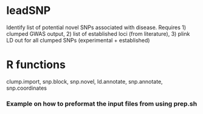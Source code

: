 # leadSNP

Identify list of potential novel SNPs associated with disease. Requires 1) clumped GWAS output, 2) list of established loci (from literature), 3) plink LD out for all clumped SNPs (experimental + established)

# R functions 
clump.import, snp.block, snp.novel, ld.annotate, snp.annotate, snp.coordinates

### Example on how to preformat the input files from using prep.sh
